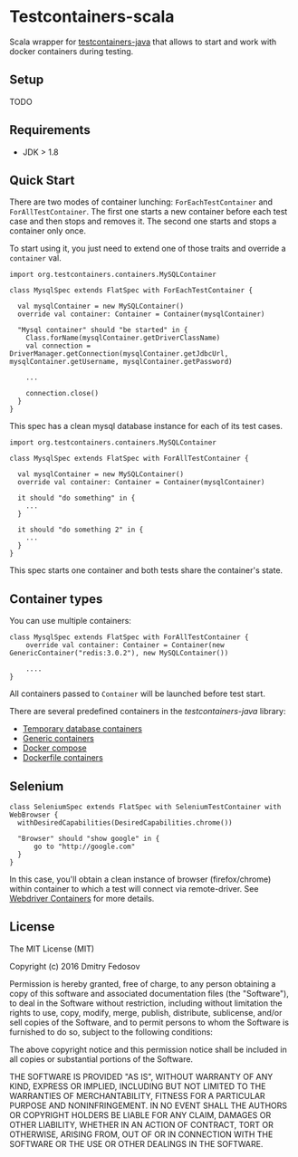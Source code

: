 Testcontainers-scala
====================
Scala wrapper for [testcontainers-java](https://github.com/testcontainers/testcontainers-java) that
allows to start and work with docker containers during testing.

Setup
-----

TODO

Requirements
------------

* JDK > 1.8

Quick Start
-----------

There are two modes of container lunching: `ForEachTestContainer` and `ForAllTestContainer`.
The first one starts a new container before each test case and then stops and removes it. The second one
 starts and stops a container only once.

 To start using it, you just need to extend one of those traits and override a `container` val.

 ```
 import org.testcontainers.containers.MySQLContainer

 class MysqlSpec extends FlatSpec with ForEachTestContainer {

   val mysqlContainer = new MySQLContainer()
   override val container: Container = Container(mysqlContainer)

   "Mysql container" should "be started" in {
     Class.forName(mysqlContainer.getDriverClassName)
     val connection = DriverManager.getConnection(mysqlContainer.getJdbcUrl, mysqlContainer.getUsername, mysqlContainer.getPassword)

     ...

     connection.close()
   }
 }
 ```
 This spec has a clean mysql database instance for each of its test cases.

  ```
  import org.testcontainers.containers.MySQLContainer

  class MysqlSpec extends FlatSpec with ForAllTestContainer {

    val mysqlContainer = new MySQLContainer()
    override val container: Container = Container(mysqlContainer)

    it should "do something" in {
      ...
    }

    it should "do something 2" in {
      ...
    }
  }
  ```

  This spec starts one container and both tests share the container's state.


Container types
---------------

You can use multiple containers:

```
class MysqlSpec extends FlatSpec with ForAllTestContainer {
    override val container: Container = Container(new GenericContainer("redis:3.0.2"), new MySQLContainer())

    ....
}
```
All containers passed to `Container` will be launched before test start.

There are several predefined containers in the *testcontainers-java* library:

* [Temporary database containers](http://testcontainers.viewdocs.io/testcontainers-java/usage/database_containers/)
* [Generic containers](http://testcontainers.viewdocs.io/testcontainers-java/usage/generic_containers/)
* [Docker compose](http://testcontainers.viewdocs.io/testcontainers-java/usage/docker_compose/)
* [Dockerfile containers](http://testcontainers.viewdocs.io/testcontainers-java/usage/dockerfile/)

Selenium
--------

```
class SeleniumSpec extends FlatSpec with SeleniumTestContainer with WebBrowser {
  withDesiredCapabilities(DesiredCapabilities.chrome())

  "Browser" should "show google" in {
      go to "http://google.com"
  }
}

```

In this case, you'll obtain a clean instance of browser (firefox/chrome) within container to which
a test will connect via remote-driver. See [Webdriver Containers](http://testcontainers.viewdocs.io/testcontainers-java/usage/webdriver_containers/)
for more details.


License
-------
The MIT License (MIT)

Copyright (c) 2016 Dmitry Fedosov

Permission is hereby granted, free of charge, to any person obtaining a copy of this software and associated
documentation files (the "Software"), to deal in the Software without restriction, including without limitation the
rights to use, copy, modify, merge, publish, distribute, sublicense, and/or sell copies of the Software, and to permit
persons to whom the Software is furnished to do so, subject to the following conditions:

The above copyright notice and this permission notice shall be included in all copies or substantial portions of the
Software.

THE SOFTWARE IS PROVIDED "AS IS", WITHOUT WARRANTY OF ANY KIND, EXPRESS OR IMPLIED, INCLUDING BUT NOT LIMITED TO THE
WARRANTIES OF MERCHANTABILITY, FITNESS FOR A PARTICULAR PURPOSE AND NONINFRINGEMENT. IN NO EVENT SHALL THE AUTHORS OR
COPYRIGHT HOLDERS BE LIABLE FOR ANY CLAIM, DAMAGES OR OTHER LIABILITY, WHETHER IN AN ACTION OF CONTRACT, TORT OR
OTHERWISE, ARISING FROM, OUT OF OR IN CONNECTION WITH THE SOFTWARE OR THE USE OR OTHER DEALINGS IN THE SOFTWARE.